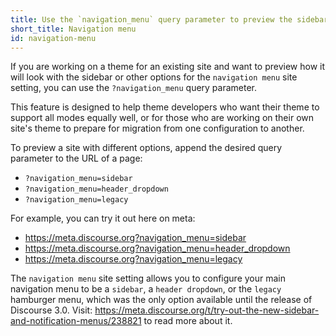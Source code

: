 ```yaml
---
title: Use the `navigation_menu` query parameter to preview the sidebar or other options
short_title: Navigation menu
id: navigation-menu
---
```


If you are working on a theme for an existing site and want to preview how it will look with the sidebar or other options for the `navigation menu` site setting, you can use the `?navigation_menu` query parameter.

This feature is designed to help theme developers who want their theme to support all modes equally well, or for those who are working on their own site's theme to prepare for migration from one configuration to another.

To preview a site with different options, append the desired query parameter to the URL of a page:

- `?navigation_menu=sidebar`
- `?navigation_menu=header_dropdown`
- `?navigation_menu=legacy`

For example, you can try it out here on meta:

- <https://meta.discourse.org?navigation_menu=sidebar>
- <https://meta.discourse.org?navigation_menu=header_dropdown>
- <https://meta.discourse.org?navigation_menu=legacy>

The `navigation menu` site setting allows you to configure your main navigation menu to be a `sidebar`, a `header dropdown`, or the `legacy` hamburger menu, which was the only option available until the release of Discourse 3.0. Visit: https://meta.discourse.org/t/try-out-the-new-sidebar-and-notification-menus/238821 to read more about it.
